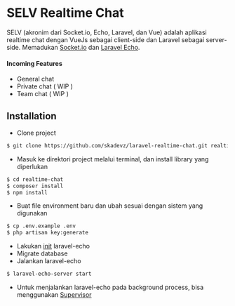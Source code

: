 # SELV Realtime Chat
SELV (akronim dari Socket.io, Echo, Laravel, dan Vue) adalah aplikasi realtime chat dengan VueJs sebagai client-side dan Laravel sebagai server-side. Memadukan [Socket.io](https://github.com/socketio/socket.io) dan [Laravel Echo](https://github.com/tlaverdure/laravel-echo-server).
#### Incoming Features
* General chat
* Private chat ( WIP )
* Team chat ( WIP )

## Installation
* Clone project
```bash
$ git clone https://github.com/skadevz/laravel-realtime-chat.git realtime-chat
```
* Masuk ke direktori project melalui terminal, dan install library yang diperlukan
```bash
$ cd realtime-chat
$ composer install
$ npm install
```
* Buat file environment baru dan ubah sesuai dengan sistem yang digunakan
```bash
$ cp .env.example .env
$ php artisan key:generate
```
* Lakukan [init](https://github.com/tlaverdure/laravel-echo-server#initialize-with-cli-tool) laravel-echo
* Migrate database
* Jalankan laravel-echo
```bash
$ laravel-echo-server start
```
* Untuk menjalankan laravel-echo pada background process, bisa menggunakan [Supervisor](https://laravel.com/docs/5.6/queues#supervisor-configuration)
